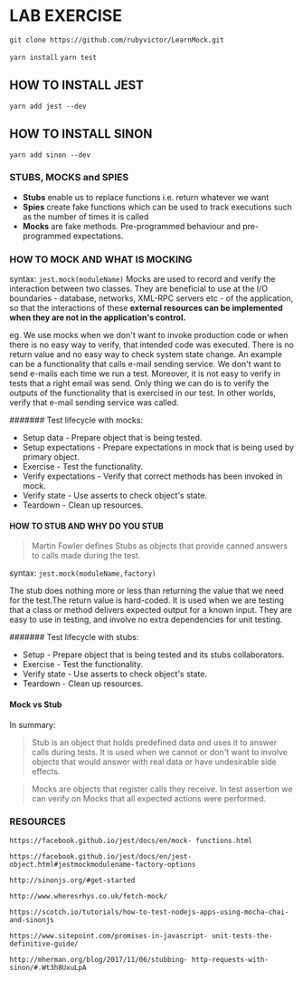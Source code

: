 # LAB EXERCISE

`git clone https://github.com/rubyvictor/LearnMock.git`


`yarn install`
`yarn test`

## HOW TO INSTALL JEST

`yarn add jest --dev`

## HOW TO INSTALL SINON
`yarn add sinon --dev`

### STUBS, MOCKS and SPIES
-  **Stubs** enable us to replace functions i.e. return whatever we want
-  **Spies** create fake functions which can be used to track executions such as the number of times it is called
-  **Mocks** are fake methods.  Pre-programmed behaviour and pre-programmed expectations.

### HOW TO MOCK AND WHAT IS MOCKING
syntax: `jest.mock(moduleName)`
Mocks are used to record and verify the interaction between two classes. 
They are beneficial to use at the I/O boundaries - database, networks, XML-RPC servers etc - of the application, so that the interactions of these **external resources can be implemented when they are not in the application's control.**

eg. We use mocks when we don't want to invoke production code or when there is no easy way to verify, that intended code was executed. There is no return value and no easy way to check system state change. An example can be a functionality that calls e-mail sending service.
We don't want to send e-mails each time we run a test. Moreover, it is not easy to verify in tests that a right email was send. Only thing we can do is to verify the outputs of the functionality that is exercised in our test. In other worlds, verify that e-mail sending service was called.

####### Test lifecycle with mocks:
- Setup data - Prepare object that is being tested.
- Setup expectations - Prepare expectations in mock that is being used by primary object.
- Exercise - Test the functionality.
- Verify expectations - Verify that correct methods has been invoked in mock.
- Verify state - Use asserts to check object's state.
- Teardown - Clean up resources.

#### HOW TO STUB AND WHY DO YOU STUB
> Martin Fowler defines Stubs as objects that provide canned answers to calls made during the test.

syntax: `jest.mock(moduleName,factory)`

The stub does nothing more or less than returning the value that we need for the test.The return value is hard-coded. 
It is used when we are testing that a class or method delivers expected output for a known input. They are easy to use in testing, and involve no extra dependencies for unit testing.

####### Test lifecycle with stubs:
- Setup - Prepare object that is being tested and its stubs collaborators.
- Exercise - Test the functionality.
- Verify state - Use asserts to check object's state.
- Teardown - Clean up resources.

#### Mock vs Stub 
In summary: 
> Stub is an object that holds predefined data and uses it to answer calls during tests. It is used when we cannot or don't want to involve objects that would answer with real data or have undesirable side effects.

> Mocks are objects that register calls they receive. In test assertion we can verify on Mocks that all expected actions were performed.

### RESOURCES

```https://facebook.github.io/jest/docs/en/mock- functions.html```

```https://facebook.github.io/jest/docs/en/jest-object.html#jestmockmodulename-factory-options```

```http://sinonjs.org/#get-started```

```http://www.wheresrhys.co.uk/fetch-mock/```

```https://scotch.io/tutorials/how-to-test-nodejs-apps-using-mocha-chai-and-sinonjs```

```https://www.sitepoint.com/promises-in-javascript- unit-tests-the-definitive-guide/```

```http://mherman.org/blog/2017/11/06/stubbing- http-requests-with-sinon/#.Wt3h8UxuLpA```
